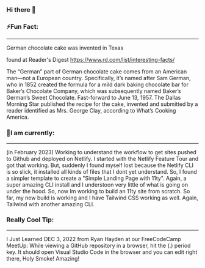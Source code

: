 ### Hi there 👋

<!--
**Sturke/Sturke** is a ✨ _special_ ✨ repository because its `README.md` (this file) appears on your GitHub profile.

Here are some ideas to get you started:

- 🔭 I’m currently working on ...
- 🌱 I’m currently learning ...
- 👯 I’m looking to collaborate on ...
- 🤔 I’m looking for help with ...
- 💬 Ask me about ...
- 📫 How to reach me: ...
- 😄 Pronouns: ...
- ⚡ Fun fact: ...
-->
### ⚡Fun Fact: 
<hr />
German chocolate cake was invented in Texas<br />

found at Reader's Digest https://www.rd.com/list/interesting-facts/

The “German” part of German chocolate cake comes from an American man—not a European country. Specifically, it’s named after Sam German, who in 1852 created the formula for a mild dark baking chocolate bar for Baker’s Chocolate Company, which was subsequently named Baker’s German’s Sweet Chocolate. Fast-forward to June 13, 1957. The Dallas Morning Star published the recipe for the cake, invented and submitted by a reader identified as Mrs. George Clay, according to What’s Cooking America.

### 🔭I am currently:  
<hr />
 (in February 2023) Working to understand the workflow to get sites pushed to Github and deployed on Netlify. I started with the Netlify Feature Tour and got that working. But, suddenly I found myself lost because the Netlify CLI is so slick, it installed all kinds of files that I dont yet understand. So, I found a simpler template to create a "Simple Landing Page with 11ty". Again, a super amazing CLI install and I understoon very little of what is going on under the hood. So, now Im working to build an 11ty site from scratch. So far, my new build is working and I have Tailwind CSS working as well. Again, Tailwind with another amazing CLI. 

### Really Cool Tip: 
 <hr />
 I Just Learned DEC 3, 2022 from Ryan Hayden at our FreeCodeCamp MeetUp:
While viewing a GitHub repository in a browser, hit the (.) period key. It should open Visual Studio Code in the browser and you can edit right there, Holy Smoke! Amazing! 





